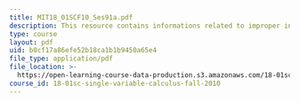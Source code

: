 ```yaml
---
title: MIT18_01SCF10_Ses91a.pdf
description: This resource contains informations related to improper integrals.
type: course
layout: pdf
uid: b0cf17a86efe52b18ca1b1b9450a65e4
file_type: application/pdf
file_location: >-
  https://open-learning-course-data-production.s3.amazonaws.com/18-01sc-single-variable-calculus-fall-2010/b0cf17a86efe52b18ca1b1b9450a65e4_MIT18_01SCF10_Ses91a.pdf
course_id: 18-01sc-single-variable-calculus-fall-2010
---
```


